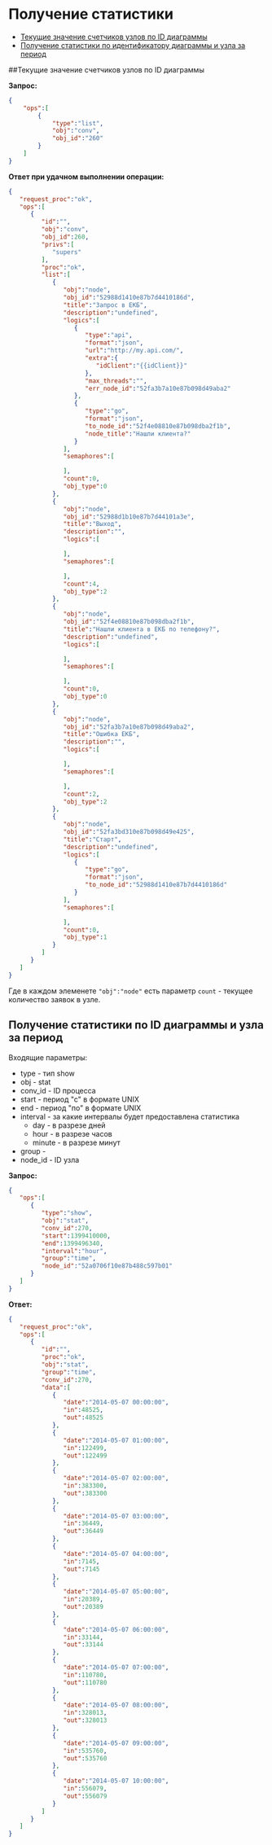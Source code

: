# Получение статистики

*   [Текущие значение счетчиков узлов по ID диаграммы](#текущие-значение-счетчиков-узлов-по-id-диаграммы)
*   [Получение статистики по идентификатору диаграммы и узла за период](#получение-статистики-по-id-диаграммы-и-узла-за-период)


##Текущие значение счетчиков узлов по ID диаграммы

**Запрос:**
```json
{
    "ops":[
        {
            "type":"list",
            "obj":"conv",
            "obj_id":"260"
        }
    ]
}
```

**Ответ при удачном выполнении операции:**
```json
{
   "request_proc":"ok",
   "ops":[
      {
         "id":"",
         "obj":"conv",
         "obj_id":260,
         "privs":[
            "supers"
         ],
         "proc":"ok",
         "list":[
            {
               "obj":"node",
               "obj_id":"52988d1410e87b7d4410186d",
               "title":"Запрос в ЕКБ",
               "description":"undefined",
               "logics":[
                  {
                     "type":"api",
                     "format":"json",
                     "url":"http://my.api.com/",
                     "extra":{
                        "idClient":"{{idClient}}"
                     },
                     "max_threads":"",
                     "err_node_id":"52fa3b7a10e87b098d49aba2"
                  },
                  {
                     "type":"go",
                     "format":"json",
                     "to_node_id":"52f4e08810e87b098dba2f1b",
                     "node_title":"Нашли клиента?"
                  }
               ],
               "semaphores":[

               ],
               "count":0,
               "obj_type":0
            },
            {
               "obj":"node",
               "obj_id":"52988d1b10e87b7d44101a3e",
               "title":"Выход",
               "description":"",
               "logics":[

               ],
               "semaphores":[

               ],
               "count":4,
               "obj_type":2
            },
            {
               "obj":"node",
               "obj_id":"52f4e08810e87b098dba2f1b",
               "title":"Нашли клиента в ЕКБ по телефону?",
               "description":"undefined",
               "logics":[

               ],
               "semaphores":[

               ],
               "count":0,
               "obj_type":0
            },
            {
               "obj":"node",
               "obj_id":"52fa3b7a10e87b098d49aba2",
               "title":"Ошибка ЕКБ",
               "description":"",
               "logics":[

               ],
               "semaphores":[

               ],
               "count":2,
               "obj_type":2
            },
            {
               "obj":"node",
               "obj_id":"52fa3bd310e87b098d49e425",
               "title":"Старт",
               "description":"undefined",
               "logics":[
                  {
                     "type":"go",
                     "format":"json",
                     "to_node_id":"52988d1410e87b7d4410186d"
                  }
               ],
               "semaphores":[

               ],
               "count":0,
               "obj_type":1
            }
         ]
      }
   ]
}
```

Где в каждом элеменете `"obj":"node"` есть параметр `count` - текущее количество заявок в узле.

## Получение статистики по ID диаграммы и узла за период

Входящие параметры:
*   type - тип show
*   obj - stat
*   conv_id - ID процесса
*   start - период "с" в формате UNIX
*   end - период "по" в формате UNIX
*   interval - за какие интервалы будет предоставлена статистика
    *   day - в разрезе дней
    *   hour - в разрезе часов
    *   minute - в разрезе минут
*   group -
*   node_id - ID узла

**Запрос:**
```json
{
   "ops":[
      {
         "type":"show",
         "obj":"stat",
         "conv_id":270,
         "start":1399410000,
         "end":1399496340,
         "interval":"hour",
         "group":"time",
         "node_id":"52a0706f10e87b488c597b01"
      }
   ]
}
```

**Ответ:**
```json
{
   "request_proc":"ok",
   "ops":[
      {
         "id":"",
         "proc":"ok",
         "obj":"stat",
         "group":"time",
         "conv_id":270,
         "data":[
            {
               "date":"2014-05-07 00:00:00",
               "in":48525,
               "out":48525
            },
            {
               "date":"2014-05-07 01:00:00",
               "in":122499,
               "out":122499
            },
            {
               "date":"2014-05-07 02:00:00",
               "in":383300,
               "out":383300
            },
            {
               "date":"2014-05-07 03:00:00",
               "in":36449,
               "out":36449
            },
            {
               "date":"2014-05-07 04:00:00",
               "in":7145,
               "out":7145
            },
            {
               "date":"2014-05-07 05:00:00",
               "in":20389,
               "out":20389
            },
            {
               "date":"2014-05-07 06:00:00",
               "in":33144,
               "out":33144
            },
            {
               "date":"2014-05-07 07:00:00",
               "in":110780,
               "out":110780
            },
            {
               "date":"2014-05-07 08:00:00",
               "in":328013,
               "out":328013
            },
            {
               "date":"2014-05-07 09:00:00",
               "in":535760,
               "out":535760
            },
            {
               "date":"2014-05-07 10:00:00",
               "in":556079,
               "out":556079
            }
         ]
      }
   ]
}
```
